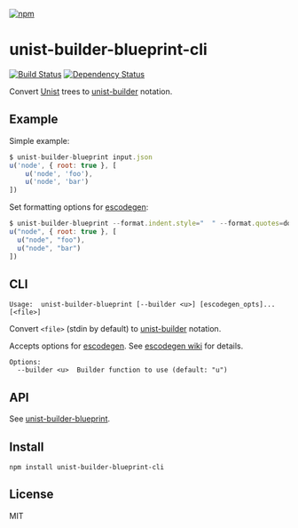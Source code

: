 [![npm](https://nodei.co/npm/unist-builder-blueprint-cli.png)](https://npmjs.com/package/unist-builder-blueprint-cli)

# unist-builder-blueprint-cli

[![Build Status][travis-badge]][travis] [![Dependency Status][david-badge]][david]

Convert [Unist] trees to [unist-builder] notation.

[unist]:  https://github.com/wooorm/unist
[unist-builder]: https://github.com/eush77/unist-builder

[travis]: https://travis-ci.org/eush77/unist-builder-blueprint-cli
[travis-badge]: https://travis-ci.org/eush77/unist-builder-blueprint-cli.svg?branch=master
[david]: https://david-dm.org/eush77/unist-builder-blueprint-cli
[david-badge]: https://david-dm.org/eush77/unist-builder-blueprint-cli.png

## Example

Simple example:

```js
$ unist-builder-blueprint input.json
u('node', { root: true }, [
    u('node', 'foo'),
    u('node', 'bar')
])
```

Set formatting options for [escodegen]:

```js
$ unist-builder-blueprint --format.indent.style="  " --format.quotes=double input.json
u("node", { root: true }, [
  u("node", "foo"),
  u("node", "bar")
])
```

## CLI

```
Usage:  unist-builder-blueprint [--builder <u>] [escodegen_opts]... [<file>]
```

Convert `<file>` (stdin by default) to [unist-builder] notation.

Accepts options for [escodegen]. See [escodegen wiki] for details.

```
Options:
  --builder <u>  Builder function to use (default: "u")
```

[escodegen]: https://github.com/estools/escodegen
[escodegen wiki]: https://github.com/estools/escodegen/wiki/API

## API

See [unist-builder-blueprint].

[unist-builder-blueprint]: https://github.com/eush77/unist-builder-blueprint

## Install

```
npm install unist-builder-blueprint-cli
```

## License

MIT
